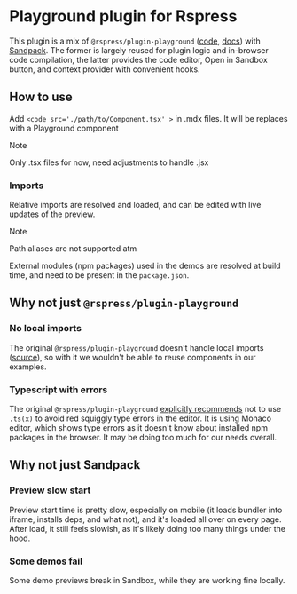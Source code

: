 # Playground plugin for Rspress

This plugin is a mix of `@rspress/plugin-playground` ([code](https://github.com/web-infra-dev/rspress/tree/main/packages/plugin-playground), [docs](https://rspress.dev/plugin/official-plugins/playground)) with [Sandpack](https://sandpack.codesandbox.io/docs). The former is largely reused for plugin logic and in-browser code compilation, the latter provides the code editor, Open in Sandbox button, and context provider with convenient hooks.

## How to use

Add `<code src='./path/to/Component.tsx' >` in .mdx files. It will be replaces with a Playground component

> [!NOTE]
> Only .tsx files for now, need adjustments to handle .jsx

### Imports

Relative imports are resolved and loaded, and can be edited with live updates of the preview.

> [!NOTE]
> Path aliases are not supported atm

External modules (npm packages) used in the demos are resolved at build time, and need to be present in the `package.json`.

## Why not just `@rspress/plugin-playground`

### No local imports

The original `@rspress/plugin-playground` doesn't handle local imports ([source](https://github.com/web-infra-dev/rspress/blob/main/packages/plugin-playground/src/cli/utils.ts#L16)), so with it we wouldn't be able to reuse components in our examples.

### Typescript with errors

The original `@rspress/plugin-playground` [explicitly recommends](https://rspress.dev/plugin/official-plugins/playground#internal-components) not to use `.ts(x)` to avoid red squiggly type errors in the editor. It is using Monaco editor, which shows type errors as it doesn't know about installed npm packages in the browser. It may be doing too much for our needs overall.

## Why not just Sandpack

### Preview slow start

Preview start time is pretty slow, especially on mobile (it loads bundler into iframe, installs deps, and what not), and it's loaded all over on every page. After load, it still feels slowish, as it's likely doing too many things under the hood.

### Some demos fail

Some demo previews break in Sandbox, while they are working fine locally.
